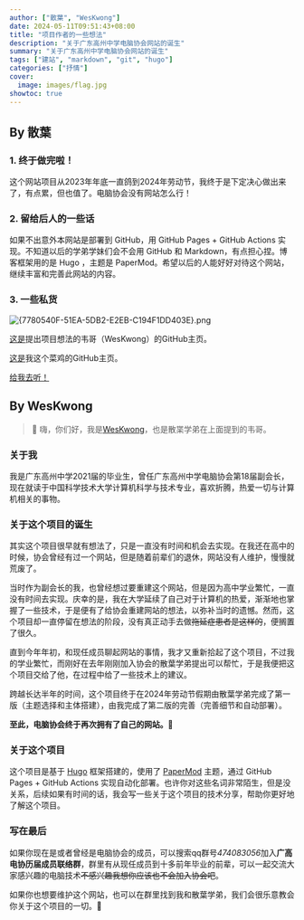 ```yaml
---
author: ["散葉", "WesKwong"]
date: 2024-05-11T09:51:43+08:00
title: "项目作者的一些想法"
description: "关于广东高州中学电脑协会网站的诞生"
summary: "关于广东高州中学电脑协会网站的诞生"
tags: ["建站", "markdown", "git", "hugo"]
categories: ["抒情"]
cover:
  image: images/flag.jpg
showtoc: true
---
```

## By 散葉

### 1. 终于做完啦！

这个网站项目从2023年年底一直鸽到2024年劳动节，我终于是下定决心做出来了，有点累，但也值了。电脑协会没有网站怎么行！

### 2. 留给后人的一些话

如果不出意外本网站是部署到 GitHub，用 GitHub Pages + GitHub Actions 实现。不知道以后的学弟学妹们会不会用 GitHub 和 Markdown，有点担心捏。博客框架用的是 Hugo ，主题是 PaperMod。希望以后的人能好好对待这个网站，继续丰富和完善此网站的内容。

### 3. 一些私货

![{7780540F-51EA-5DB2-E2EB-C194F1DD403E}.png](https://img.qovv.cn/2024/05/03/6633d3291f2b8.png)

[这是](https://github.com/WesKwong)提出项目想法的韦哥（WesKwong）的GitHub主页。

[这是](https://github.com/MoePunchQWQ)我这个菜鸡的GitHub主页。

[给我去听！](https://music.163.com/song?id=1835701803&userid=1550342342)

## By WesKwong

> 👋 嗨，你们好，我是[WesKwong](https://weskwong.github.io)，也是散枼学弟在上面提到的韦哥。

### 关于我

我是广东高州中学2021届的毕业生，曾任广东高州中学电脑协会第18届副会长，现在就读于中国科学技术大学计算机科学与技术专业，喜欢折腾，热爱一切与计算机相关的事物。

### 关于这个项目的诞生

其实这个项目很早就有想法了，只是一直没有时间和机会去实现。在我还在高中的时候，协会曾经有过一个网站，但是随着前辈们的退休，网站没有人维护，慢慢就荒废了。

当时作为副会长的我，也曾经想过要重建这个网站，但是因为高中学业繁忙，一直没有时间去实现。庆幸的是，我在大学延续了自己对于计算机的热爱，渐渐地也掌握了一些技术，于是便有了给协会重建网站的想法，以弥补当时的遗憾。然而，这个项目却一直停留在想法的阶段，没有真正动手去做~~拖延症患者是这样的~~，便搁置了很久。

直到今年年初，和现任成员聊起网站的事情，我才又重新拾起了这个项目，不过我的学业繁忙，而刚好在去年刚刚加入协会的散葉学弟提出可以帮忙，于是我便把这个项目交给了他，在过程中给了一些技术上的建议。

跨越长达半年的时间，这个项目终于在2024年劳动节假期由散葉学弟完成了第一版（主题选择和主体搭建），由我完成了第二版的完善（完善细节和自动部署）。

**至此，电脑协会终于再次拥有了自己的网站。**🎉

### 关于这个项目

这个项目是基于 [Hugo](https://github.com/gohugoio/hugohttps://gohugo.io/) 框架搭建的，使用了 [PaperMod](https://github.com/adityatelange/hugo-PaperMod) 主题，通过 GitHub Pages + GitHub Actions 实现自动化部署。也许你对这些名词非常陌生，但是没关系，后续如果有时间的话，我会写一些关于这个项目的技术分享，帮助你更好地了解这个项目。

### 写在最后

如果你现在是或者曾经是电脑协会的成员，可以搜索qq群号*474083056*加入**广高电协历届成员联络群**，群里有从现任成员到十多前年毕业的前辈，可以一起交流大家感兴趣的电脑技术~~不感兴趣我想你应该也不会加入协会吧~~。

如果你也想要维护这个网站，也可以在群里找到我和散葉学弟，我们会很乐意教会你关于这个项目的一切。🤗